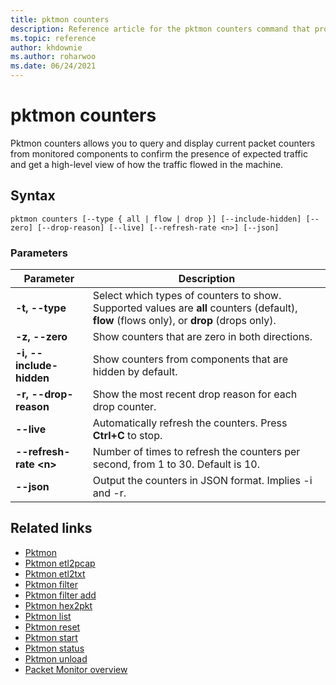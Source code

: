 ```yaml
---
title: pktmon counters
description: Reference article for the pktmon counters command that provides a listing of parameters and what they do.
ms.topic: reference
author: khdownie
ms.author: roharwoo
ms.date: 06/24/2021
---
```


# pktmon counters



Pktmon counters allows you to query and display current packet counters from monitored components to confirm the presence of expected traffic and get a high-level view of how the traffic flowed in the machine.

## Syntax

```
pktmon counters [--type { all | flow | drop }] [--include-hidden] [--zero] [--drop-reason] [--live] [--refresh-rate <n>] [--json]
```

### Parameters

| **Parameter** | **Description** |
| ------------- | --------------- |
| **-t, --type** | Select which types of counters to show. Supported values are **all** counters (default), **flow** (flows only), or **drop** (drops only). |
| **-z, --zero** | Show counters that are zero in both directions. |
| **-i, --include-hidden** | Show counters from components that are hidden by default. |
| **-r, --drop-reason** | Show the most recent drop reason for each drop counter. |
| **--live** | Automatically refresh the counters. Press **Ctrl+C** to stop. |
| **--refresh-rate \<n\>** | Number of times to refresh the counters per second, from 1 to 30. Default is 10. |
| **--json** | Output the counters in JSON format. Implies -i and -r. |

## Related links

- [Pktmon](pktmon.md)
- [Pktmon etl2pcap](pktmon-etl2pcap.md)
- [Pktmon etl2txt](pktmon-etl2txt.md)
- [Pktmon filter](pktmon-filter.md)
- [Pktmon filter add](pktmon-filter-add.md)
- [Pktmon hex2pkt](pktmon-hex2pkt.md)
- [Pktmon list](pktmon-list.md)
- [Pktmon reset](pktmon-reset.md)
- [Pktmon start](pktmon-start.md)
- [Pktmon status](pktmon-status.md)
- [Pktmon unload](pktmon-unload.md)
- [Packet Monitor overview](../../networking/technologies/pktmon/pktmon.md)
